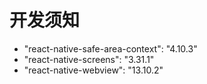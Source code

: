 # 开发须知

- "react-native-safe-area-context": "4.10.3"
- "react-native-screens": "3.31.1"
- "react-native-webview": "13.10.2"